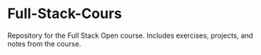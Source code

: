 # Full-Stack-Cours
Repository for the Full Stack Open course. Includes exercises, projects, and notes from the course.
